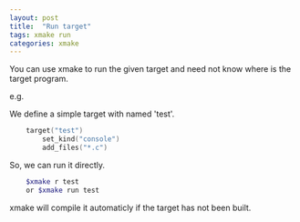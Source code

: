 ```yaml
---
layout: post
title:  "Run target"
tags: xmake run 
categories: xmake
---
```



You can use xmake to run the given target and need not know where is the target program.

e.g. 

We define a simple target with named 'test'.

```lua
    target("test")
        set_kind("console")
        add_files("*.c")
```

So, we can run it directly.

```bash
    $xmake r test
    or $xmake run test
```

xmake will compile it automaticly if the target has not been built.

